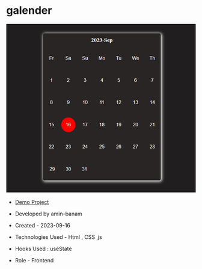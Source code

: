 # galender
![viewfinal](1.png)

- [Demo Project](https://amin-banam.github.io/Persian_temp/)

- Developed by amin-banam

- Created - 2023-09-16

- Technologies Used - Html , CSS ,js 

- Hooks Used : useState 

- Role - Frontend
